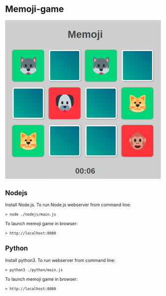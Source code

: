 # Memoji-game

![alt text](https://github.com/appalse/Memoji-game/blob/master/game-screenshot.png)

## Nodejs

Install Node.js. To run Node.js webserver from command line:
```
> node ./nodejs/main.js
```
To launch memoji game in browser:
```
> http://localhost:8080
```

## Python

Install python3. To run webserver from command line:
```
> python3 ./python/main.js
```
To launch memoji game in browser:
```
> http://localhost:8080
```
